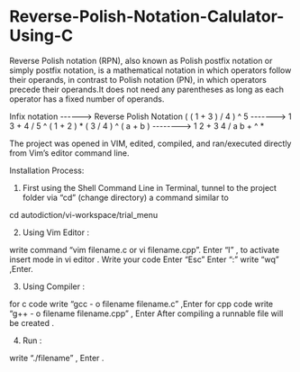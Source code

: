 # Reverse-Polish-Notation-Calulator-Using-C

Reverse Polish notation (RPN), also known as Polish postfix notation or simply postfix notation, is a mathematical notation in which operators follow their operands, in contrast to Polish notation (PN), in which operators precede their operands.It does not need any parentheses as long as each operator has a fixed number of operands. 

  Infix notation ------> Reverse Polish Notation
( ( 1 + 3 ) / 4 ) ^  5	     ------->                  1 3 + 4 / 5 ^
( 1 + 2 ) * ( 3 / 4 ) ^ ( a + b )	 -------->         1 2 + 3 4 / a b + ^ *


The project was opened in VIM, edited, compiled, and ran/executed directly from Vim’s editor command line.

Installation Process:

1. First using the Shell Command Line in Terminal, tunnel to the project folder via “cd” (change directory) a command similar to

cd autodiction/vi-workspace/trial_menu

2. Using Vim Editor :

write command “vim filename.c or vi filename.cpp”.
Enter “I” , to activate insert mode in vi editor .
Write your code
Enter “Esc”
Enter “:”
write “wq” ,Enter.

3. Using Compiler :

for c code write “gcc - o filename filename.c” ,Enter
for cpp code write “g++ - o filename filename.cpp” , Enter
After compiling a runnable file will be created .

4. Run :

write “./filename” , Enter .
